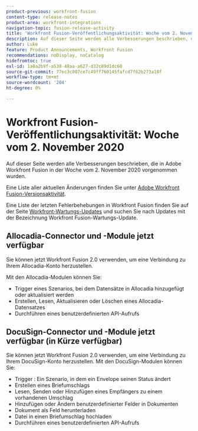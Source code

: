 ```yaml
---
product-previous: workfront-fusion
content-type: release-notes
product-area: workfront-integrations
navigation-topic: fusion-release-activity
title: 'Workfront Fusion-Veröffentlichungsaktivität: Woche vom 2. November 2020'
description: Auf dieser Seite werden alle Verbesserungen beschrieben, die in Adobe Workfront Fusion in der Woche vom 2. November 2020 vorgenommen wurden.
author: Luke
feature: Product Announcements, Workfront Fusion
recommendations: noDisplay, noCatalog
hidefromtoc: true
exl-id: 1a0a2b9f-a530-48aa-a627-d32c89d1dc60
source-git-commit: 77ec3c007ce7c49ff760145fafcd7f62b273a18f
workflow-type: tm+mt
source-wordcount: '204'
ht-degree: 0%

---
```


# Workfront Fusion-Veröffentlichungsaktivität: Woche vom 2. November 2020

Auf dieser Seite werden alle Verbesserungen beschrieben, die in Adobe Workfront Fusion in der Woche vom 2. November 2020 vorgenommen wurden.

Eine Liste aller aktuellen Änderungen finden Sie unter [Adobe Workfront Fusion-Versionsaktivität](/help/workfront-fusion/fusion-product-releases/fusion-release-activity.md).

Eine Liste der letzten Fehlerbehebungen in Workfront Fusion finden Sie auf der Seite [Workfront-Wartungs-Updates](https://experienceleague.adobe.com/docs/workfront-known-issues/releases/current-updates.html?lang=de) und suchen Sie nach Updates mit der Bezeichnung Workfront Fusion-Wartungs-Update.

## Allocadia-Connector und -Module jetzt verfügbar

Sie können jetzt Workfront Fusion 2.0 verwenden, um eine Verbindung zu Ihrem Allocadia-Konto herzustellen.

Mit den Allocadia-Modulen können Sie:

* Trigger eines Szenarios, bei dem Datensätze in Allocadia hinzugefügt oder aktualisiert werden
* Erstellen, Lesen, Aktualisieren oder Löschen eines Allocadia-Datensatzes
* Durchführen eines benutzerdefinierten API-Aufrufs

## DocuSign-Connector und -Module jetzt verfügbar (in Kürze verfügbar)

Sie können jetzt Workfront Fusion 2.0 verwenden, um eine Verbindung zu Ihrem DocuSign-Konto herzustellen. Mit den DocuSign-Modulen können Sie:

* Trigger : Ein Szenario, in dem ein Envelope seinen Status ändert
* Erstellen eines Briefumschlags
* Lesen, Senden oder Hinzufügen eines Empfängers zu einem vorhandenen Umschlag
* Hinzufügen oder Ändern benutzerdefinierter Felder in Dokumenten
* Dokument als Feld herunterladen
* Datei in einen Briefumschlag hochladen
* Durchführen eines benutzerdefinierten API-Aufrufs
